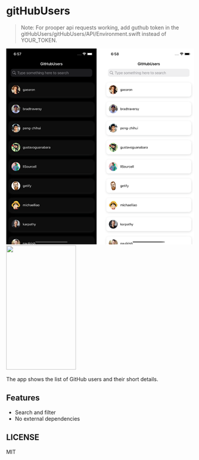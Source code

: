 # gitHubUsers


> Note: For prooper api requests working, add guthub token in the gitHubUsers/gitHubUsers/API/Environment.swift instead of YOUR_TOKEN.


![Screenshots](./Screenshots.png)
<img src="./Example.gif" width="187" height="333"/>

The app shows the list of GitHub users and their short details.

## Features

- Search and filter
- No external dependencies

## LICENSE

MIT
